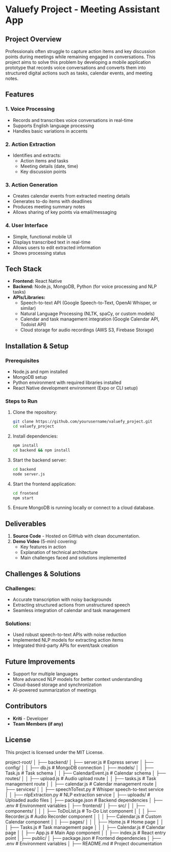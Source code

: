 # Valuefy Project - Meeting Assistant App

## Project Overview
Professionals often struggle to capture action items and key discussion points during meetings while remaining engaged in conversations. This project aims to solve this problem by developing a mobile application prototype that records voice conversations and converts them into structured digital actions such as tasks, calendar events, and meeting notes.

## Features
### 1. Voice Processing
- Records and transcribes voice conversations in real-time
- Supports English language processing
- Handles basic variations in accents

### 2. Action Extraction
- Identifies and extracts:
  - Action items and tasks
  - Meeting details (date, time)
  - Key discussion points

### 3. Action Generation
- Creates calendar events from extracted meeting details
- Generates to-do items with deadlines
- Produces meeting summary notes
- Allows sharing of key points via email/messaging

### 4. User Interface
- Simple, functional mobile UI
- Displays transcribed text in real-time
- Allows users to edit extracted information
- Shows processing status

## Tech Stack
- **Frontend:** React Native
- **Backend:** Node.js, MongoDB, Python (for voice processing and NLP tasks)
- **APIs/Libraries:**
  - Speech-to-text API (Google Speech-to-Text, OpenAI Whisper, or similar)
  - Natural Language Processing (NLTK, spaCy, or custom models)
  - Calendar and task management integration (Google Calendar API, Todoist API)
  - Cloud storage for audio recordings (AWS S3, Firebase Storage)

## Installation & Setup
### Prerequisites
- Node.js and npm installed
- MongoDB setup
- Python environment with required libraries installed
- React Native development environment (Expo or CLI setup)

### Steps to Run
1. Clone the repository:
   ```bash
   git clone https://github.com/yourusername/valuefy_project.git
   cd valuefy_project
   ```
2. Install dependencies:
   ```bash
   npm install
   cd backend && npm install
   ```
3. Start the backend server:
   ```bash
   cd backend
   node server.js
   ```
4. Start the frontend application:
   ```bash
   cd frontend
   npm start
   ```
5. Ensure MongoDB is running locally or connect to a cloud database.

## Deliverables
1. **Source Code** - Hosted on GitHub with clean documentation.
2. **Demo Video** (5-min) covering:
   - Key features in action
   - Explanation of technical architecture
   - Main challenges faced and solutions implemented

## Challenges & Solutions
### Challenges:
- Accurate transcription with noisy backgrounds
- Extracting structured actions from unstructured speech
- Seamless integration of calendar and task management

### Solutions:
- Used robust speech-to-text APIs with noise reduction
- Implemented NLP models for extracting action items
- Integrated third-party APIs for event/task creation

## Future Improvements
- Support for multiple languages
- More advanced NLP models for better context understanding
- Cloud-based storage and synchronization
- AI-powered summarization of meetings

## Contributors
- **Kriti** - Developer
- **Team Members (if any)**

## License
This project is licensed under the MIT License.

project-root/
│
├── backend/
│   ├── server.js              # Express server
│   ├── config/
│   │   ├── db.js             # MongoDB connection
│   ├── models/
│   │   ├── Task.js           # Task schema
│   │   ├── CalendarEvent.js  # Calendar schema
│   ├── routes/
│   │   ├── upload.js         # Audio upload route
│   │   ├── tasks.js          # Task management route
│   │   ├── calendar.js       # Calendar management route
│   ├── services/
│   │   ├── speechToText.py   # Whisper speech-to-text service
│   │   ├── nlpExtraction.py  # NLP extraction service
│   ├── uploads/              # Uploaded audio files
│   ├── package.json          # Backend dependencies
│   ├── .env                  # Environment variables
│
├── frontend/
│   ├── src/
│   │   ├── components/
│   │   │   ├── ToDoList.js   # To-Do List component
│   │   │   ├── Recorder.js   # Audio Recorder component
│   │   │   ├── Calendar.js   # Custom Calendar component
│   │   ├── pages/
│   │   │   ├── Home.js       # Home page
│   │   │   ├── Tasks.js      # Task management page
│   │   │   ├── Calendar.js   # Calendar page
│   │   ├── App.js            # Main App component
│   │   ├── index.js          # React entry point
│   ├── public/
│   ├── package.json          # Frontend dependencies
│   ├── .env                  # Environment variables
│
├── README.md                 # Project documentation


